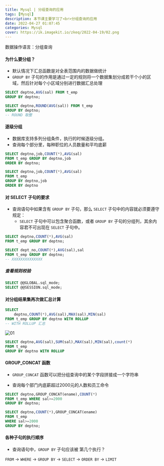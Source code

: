 ```yaml
---
title: Mysql | 分组查询的应用
tags: [Mysql]
description: 本节课主要学习了<br>分组查询的应用
date: 2022-04-27 01:07:45
categories: Mysql
cover: https://ik.imagekit.io/zkeq/2022-04-19/02.png
---
```


数据操作语言：分组查询

#### 为什么要分组？

- 默认情况下汇总函数是对全表范围内的数据做统计
- `GROUP BY` 子句的作用是通过一定的规则将一个数据集划分成若干个小的区域，然后针对每个小区域分别进行数据汇总处理

```SQL
SELECT deptno,AVG(sal) FROM t_emp
GROUP BY deptno;
```

```SQL
SELECT deptno,ROUND(AVG(sal)) FROM t_emp
GROUP BY deptno;
-- ROUND 取整
```

#### 逐级分组

- 数据库支持多列分组条件，执行的时候逐级分组。
- 查询每个部分里，每种职位的人员数量和平均底薪

```SQL
SELECT deptno,job,COUNT(*),AVG(sal)
FROM t_emp GROUP BY deptno,job
ORDER BY deptno;
```

```SQL
SELECT deptno,job,COUNT(*),AVG(sal) 
FROM t_emp
GROUP BY deptno,job
ORDER BY deptno
```

#### 对 SELECT 子句的要求

- 查询语句中如果含有 `GROUP BY` 子句，那么 `SELECT` 子句中的内容就必须要遵守规定：
  - `SELECT` 子句中可以包含聚合函数，或者 `GROUP BY` 子句的分组列，其余内容君不可出现在 `SELECT` 子句中。

```SQL
SELECT deptno,COUNT(*),AVG(sal)
FROM t_emp GROUP BY deptno;
```

```SQL
SELECT dept_no,COUNT(*),AVG(sal),sal
FROM t_emp GROUP BY deptno;
-- XXXXXXXXXXXXXX
```

##### 查看规则校验

```SQL
SELECT @@GLOBAL.sql_mode;
SELECT @@SESSION.sql_mode;
```

#### 对分组结果集再次做汇总计算

```SQL
SELECT
	deptno,COUNT(*),AVG(sal),MAX(sal),MIN(sal)
FROM t_emp GROUP BY deptno WITH ROLLUP
-- WITH ROLLUP 汇总
```

![01](https://ik.imagekit.io/zkeq/2022-04-27/01.png)

```SQL
SELECT deptno,AVG(sal),SUM(sal),MAX(sal),MIN(sal),count(*)
FROM t_emp
GROUP BY deptno WITH ROLLUP
```

#### GROUP_CONCAT 函数

- `GROUP_CONCAT` 函数可以把分组查询中的某个字段拼接成一个字符串

- 查询每个部门内底薪超过2000元的人数和员工命令

```SQL
SELECT deptno,GROUP_CONCAT(ename),COUNT(*)
FROM t_emp WHERE sal>=2000
GROUP BY deptno;
```

```SQL
SELECT deptno,COUNT(*),GROUP_CONCAT(ename)
FROM t_emp
WHERE sal>=2000
GROUP BY deptno;
```

#### 各种子句的执行顺序

- 查询语句中，`GROUP BY` 子句应该被 第几个执行？

`FROM` -> `WHERE` -> `GROUP BY` -> `SELECT` -> `ORDER BY` -> `LIMIT`
